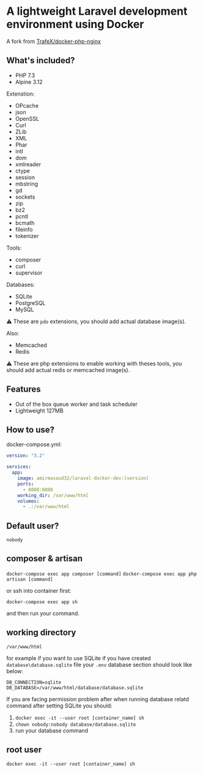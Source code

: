 # A lightweight Laravel development environment using Docker

A fork from [TrafeX/docker-php-nginx](https://github.com/TrafeX/docker-php-nginx)

## What's included?

* PHP 7.3
* Alpine 3.12

Extenstion:
* OPcache
* json
* OpenSSL
* Curl
* ZLib
* XML
* Phar
* intl
* dom
* xmlreader
* ctype
* session
* mbstring
* gd
* sockets
* zip
* bz2
* pcntl
* bcmath
* fileinfo
* tokenizer

Tools:
* composer
* curl
* supervisor

Databases:
* SQLite
* PostgreSQL
* MySQL

⚠️ These are `pdo` extensions, you  should add actual database image(s).

Also:
* Memcached
* Redis

⚠️ These are php extensions to enable working with theses tools, you should add actual redis or memcached image(s).

## Features

* Out of the box queue worker and task scheduler
* Lightweight 127MB

## How to use?

docker-compose.yml:

```yml
version: "3.2"

services:
  app:
    image: amirmasoud32/laravel-docker-dev:[version]
    ports:
      - 8080:8080
    working_dir: /var/www/html
    volumes:
      - .:/var/www/html
```

## Default user?

`nobody`

## composer & artisan

`docker-compose exec app composer [command]`
`docker-compose exec app php artisan [command]`

or ssh into container first:

`docker-compose exec app sh`

and then run your command.

## working directory

`/var/www/html`

for example if you want to use SQLite if you have created `database\database.sqlite`
file your `.env` database section should look like below:

```
DB_CONNECTION=sqlite
DB_DATABASE=/var/www/html/database/database.sqlite
```

If you are facing permission problem after when running database relatd command
after setting SQLite you should:

1. `docker exec -it --user root [container_name] sh`
2. `chown nobody:nobody database/database.sqlite`
3. run your database command

## root user

`docker exec -it --user root [container_name] sh`
